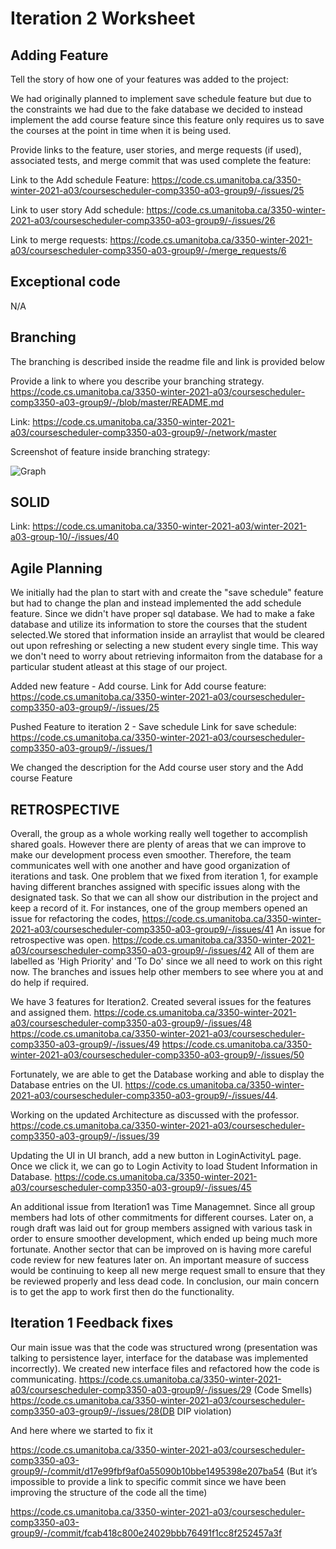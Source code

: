 Iteration 2 Worksheet
=====================
Adding Feature
-----------------

Tell the story of how one of your features was added to the project:

We had originally planned to implement save schedule feature but due to the constraints we had due to the fake database
we decided to instead implement the add course feature since this feature only requires us to save the courses at the point 
in time when it is being used.

Provide links to the feature, user stories, and merge requests (if used), associated tests, and merge commit
that was used complete the feature:

Link to the Add schedule Feature: https://code.cs.umanitoba.ca/3350-winter-2021-a03/coursescheduler-comp3350-a03-group9/-/issues/25

Link to user story Add schedule: https://code.cs.umanitoba.ca/3350-winter-2021-a03/coursescheduler-comp3350-a03-group9/-/issues/26

Link to merge requests: https://code.cs.umanitoba.ca/3350-winter-2021-a03/coursescheduler-comp3350-a03-group9/-/merge_requests/6



Exceptional code
----------------

N/A

Branching
----------

The branching is described inside the readme file and link is provided below

Provide a link to where you describe your branching strategy.
https://code.cs.umanitoba.ca/3350-winter-2021-a03/coursescheduler-comp3350-a03-group9/-/blob/master/README.md


Link: https://code.cs.umanitoba.ca/3350-winter-2021-a03/coursescheduler-comp3350-a03-group9/-/network/master


Screenshot of feature inside branching strategy:

![Graph](https://code.cs.umanitoba.ca/3350-winter-2021-a03/coursescheduler-comp3350-a03-group9/-/blob/master/Graph.png)


SOLID
-----

Link: https://code.cs.umanitoba.ca/3350-winter-2021-a03/winter-2021-a03-group-10/-/issues/40

Agile Planning
--------------
We initially had the plan to start with and create the "save schedule" feature but had to change the plan and instead implemented the add schedule feature. Since we didn't have
proper sql database. We had to make a fake database and utilize its information to store the courses that the student selected.We stored that information inside an arraylist that would be 
cleared out upon refreshing or selecting a new student every single time. This way we don't need to worry about retrieving informaiton from the database for a particular student
atleast at this stage of our project. 

Added new feature - Add course.
Link for Add course feature: https://code.cs.umanitoba.ca/3350-winter-2021-a03/coursescheduler-comp3350-a03-group9/-/issues/25

Pushed Feature to iteration 2 - Save schedule
Link for save schedule: https://code.cs.umanitoba.ca/3350-winter-2021-a03/coursescheduler-comp3350-a03-group9/-/issues/1

We changed the description for the Add course user story and the Add course Feature

RETROSPECTIVE
-------------
Overall, the group as a whole working really well together to accomplish shared goals. However there are plenty of areas that we can improve to make 
our development process even smoother. Therefore, the team communicates well with one another and have good organization of iterations and task. 
One problem that we fixed from iteration 1, for example having different branches assigned with specific issues along with the designated task. So 
that we can all show our distribution in the project and keep a record of it. For instances, one of the group members opened an issue for refactoring the codes, https://code.cs.umanitoba.ca/3350-winter-2021-a03/coursescheduler-comp3350-a03-group9/-/issues/41
An issue for retrospective was open. https://code.cs.umanitoba.ca/3350-winter-2021-a03/coursescheduler-comp3350-a03-group9/-/issues/42 
All of them are labelled as 'High Priority' and 'To Do' since we all need to work on this right now. The branches and issues help other members to see where 
you at and do help if required.

We have 3 features for Iteration2. Created several issues for the features and assigned them.
https://code.cs.umanitoba.ca/3350-winter-2021-a03/coursescheduler-comp3350-a03-group9/-/issues/48
https://code.cs.umanitoba.ca/3350-winter-2021-a03/coursescheduler-comp3350-a03-group9/-/issues/49
https://code.cs.umanitoba.ca/3350-winter-2021-a03/coursescheduler-comp3350-a03-group9/-/issues/50

Fortunately, we are able to get the Database working and able to display 
the Database entries on the UI. https://code.cs.umanitoba.ca/3350-winter-2021-a03/coursescheduler-comp3350-a03-group9/-/issues/44. 

Working on the updated Architecture as discussed with the professor.
https://code.cs.umanitoba.ca/3350-winter-2021-a03/coursescheduler-comp3350-a03-group9/-/issues/39

Updating the UI in UI branch, add a new button in LoginActivityL page. 
Once we click it, we can go to Login Activity to load Student Information in Database.
https://code.cs.umanitoba.ca/3350-winter-2021-a03/coursescheduler-comp3350-a03-group9/-/issues/45

An additional issue from Iteration1 was Time Managemnet. Since all group members had lots of other commitments for different courses. Later on, a rough draft was laid out for group 
members assigned with various task in order to ensure smoother development, which ended up being much more fortunate. Another sector that can be improved on is having more careful code 
review for new features later on. An important measure of success would be continuing to keep all new merge request small to ensure that they be reviewed properly and less dead code. In conclusion, our 
main concern is to get the app to work first then do the functionality.

Iteration 1 Feedback fixes
--------------------------
Our main issue was that the code was structured wrong (presentation was talking to persistence layer, interface for the database was implemented incorrectly). We created new interface files and refactored how the code is communicating.
https://code.cs.umanitoba.ca/3350-winter-2021-a03/coursescheduler-comp3350-a03-group9/-/issues/29 (Code Smells)
https://code.cs.umanitoba.ca/3350-winter-2021-a03/coursescheduler-comp3350-a03-group9/-/issues/28(DB DIP violation)

And here where we started to fix it

https://code.cs.umanitoba.ca/3350-winter-2021-a03/coursescheduler-comp3350-a03-group9/-/commit/d17e99fbf9af0a55090b10bbe1495398e207ba54 (But it’s impossible to provide a link to specific commit since we have been improving the structure of the code all the time)

https://code.cs.umanitoba.ca/3350-winter-2021-a03/coursescheduler-comp3350-a03-group9/-/commit/fcab418c800e24029bbb76491f1cc8f252457a3f


 
   
